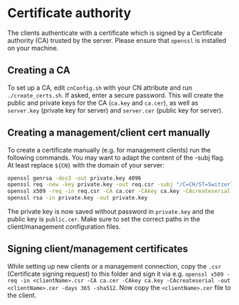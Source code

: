 # Certificate authority
The clients authenticate with a certificate which is signed by a Certificate authority (CA) trusted by the server. Please ensure that `openssl` is installed on your machine.

## Creating a CA
To set up a CA, edit `cnConfig.sh` with your CN attribute and run `./create_certs.sh`. If asked, enter a secure password. This will create the public and private keys for the CA (`ca.key` and `ca.cer`), as well as `server.key` (private key for server) and `server.cer` (public key for server).

## Creating a management/client cert manually

To create a certificate manually (e.g. for management clients) run the following commands. You may want to adapt the content of the -subj flag. At least replace `${CN}` with the domain of your server:

```bash
openssl genrsa -des3 -out private.key 4096
openssl req -new -key private.key -out req.csr -subj "/C=CH/ST=Switzerland/L=Zuerich/O=ETH-Zuerich/OU=D-ITET/CN=${CN}"
openssl x509 -req -in req.csr -CA ca.cer -CAkey ca.key -CAcreateserial -out public.cer -days 365 -sha512
openssl rsa -in private.key -out private.key
```

The private key is now saved without password in `private.key` and the public key is `public.cer`. Make sure to set the correct paths in the client/management configuration files.

## Signing client/management certificates
While setting up new clients or a management connection, copy the `.csr` (Certificate signing request) to this folder and sign it via e.g. `openssl x509 -req -in <clientName>.csr -CA ca.cer -CAkey ca.key -CAcreateserial -out <clientName>.cer -days 365 -sha512`. Now copy the `<clientName>.cer` file to the client.